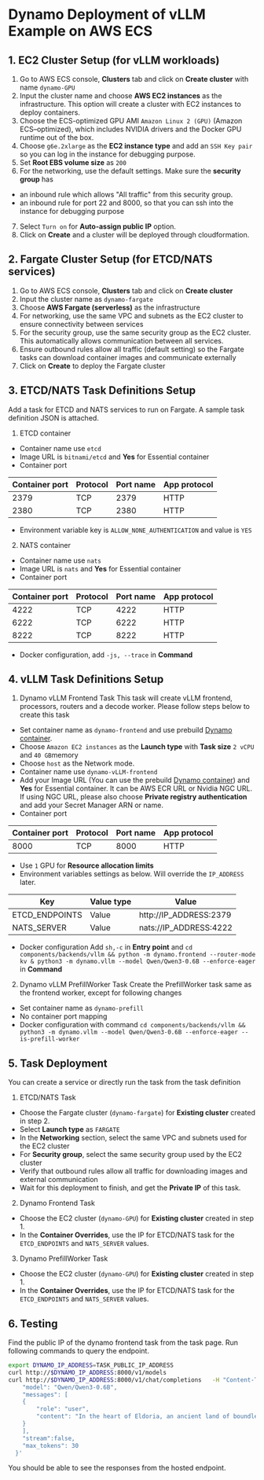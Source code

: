 # Dynamo Deployment of vLLM Example on AWS ECS
## 1. EC2 Cluster Setup (for vLLM workloads)
1. Go to AWS ECS console, **Clusters** tab and click on **Create cluster** with name `dynamo-GPU`
2. Input the cluster name and choose **AWS EC2 instances** as the infrastructure. This option will create a cluster with EC2 instances to deploy containers.
3. Choose the ECS-optimized GPU AMI `Amazon Linux 2 (GPU)` (Amazon ECS–optimized), which includes NVIDIA drivers and the Docker GPU runtime out of the box.
4. Choose `g6e.2xlarge` as the **EC2 instance type** and add an `SSH Key pair` so you can log in the instance for debugging purpose.
5. Set **Root EBS volume size** as `200`
6. For the networking, use the default settings. Make sure the **security group** has
- an inbound rule which allows "All traffic" from this security group.
- an inbound rule for port 22 and 8000, so that you can ssh into the instance for debugging purpose
7. Select `Turn on` for **Auto-assign public IP** option.
8. Click on **Create** and a cluster will be deployed through cloudformation.

## 2. Fargate Cluster Setup (for ETCD/NATS services)
1. Go to AWS ECS console, **Clusters** tab and click on **Create cluster**
2. Input the cluster name as `dynamo-fargate`
3. Choose **AWS Fargate (serverless)** as the infrastructure
4. For networking, use the same VPC and subnets as the EC2 cluster to ensure connectivity between services
5. For the security group, use the same security group as the EC2 cluster. This automatically allows communication between all services.
6. Ensure outbound rules allow all traffic (default setting) so the Fargate tasks can download container images and communicate externally
7. Click on **Create** to deploy the Fargate cluster

## 3. ETCD/NATS Task Definitions Setup
Add a task for ETCD and NATS services to run on Fargate. A sample task definition JSON is attached.
1. ETCD container
- Container name use `etcd`
- Image URL is `bitnami/etcd` and **Yes** for Essential container
- Container port

|Container port|Protocol|Port name| App protocol|
|-|-|-|-|
|2379|TCP|2379|HTTP|
|2380|TCP|2380|HTTP|
- Environment variable key is `ALLOW_NONE_AUTHENTICATION` and value is `YES`
2. NATS container
- Container name use `nats`
- Image URL is `nats` and **Yes** for Essential container
- Container port

|Container port|Protocol|Port name| App protocol|
|-|-|-|-|
|4222|TCP|4222|HTTP|
|6222|TCP|6222|HTTP|
|8222|TCP|8222|HTTP|
- Docker configuration, add `-js, --trace` in **Command**

## 4. vLLM Task Definitions Setup
1. Dynamo vLLM Frontend Task
This task will create vLLM frontend, processors, routers and a decode worker.
Please follow steps below to create this task
- Set container name as `dynamo-frontend` and use prebuild [Dynamo container](https://catalog.ngc.nvidia.com/orgs/nvidia/teams/ai-dynamo/containers/vllm-runtime).
- Choose `Amazon EC2 instances` as the **Launch type** with **Task size** `2 vCPU` and `40 GB`memory
- Choose `host` as the Network mode.
- Container name use `dynamo-vLLM-frontend`
- Add your Image URL (You can use the prebuild [Dynamo container](https://catalog.ngc.nvidia.com/orgs/nvidia/teams/ai-dynamo/containers/vllm-runtime)) and **Yes** for Essential container. It can be AWS ECR URL or Nvidia NGC URL. If using NGC URL, please also choose **Private registry authentication** and add your Secret Manager ARN or name.
- Container port

|Container port|Protocol|Port name| App protocol|
|-|-|-|-|
|8000|TCP|8000|HTTP|
- Use `1` GPU for **Resource allocation limits**
- Environment variables settings as below. Will override the `IP_ADDRESS` later.

|Key|Value type|Value|
|-|-|-|
|ETCD_ENDPOINTS|Value|http://IP_ADDRESS:2379|
|NATS_SERVER|Value|nats://IP_ADDRESS:4222|
- Docker configuration
Add `sh,-c` in **Entry point** and `cd components/backends/vllm && python -m dynamo.frontend --router-mode kv & python3 -m dynamo.vllm --model Qwen/Qwen3-0.6B --enforce-eager` in **Command**

2. Dynamo vLLM PrefillWorker Task
Create the PrefillWorker task same as the frontend worker, except for following changes
- Set container name as `dynamo-prefill`
- No container port mapping
- Docker configuration with command `cd components/backends/vllm && python3 -m dynamo.vllm --model Qwen/Qwen3-0.6B --enforce-eager --is-prefill-worker`

## 5. Task Deployment
You can create a service or directly run the task from the task definition
1. ETCD/NATS Task
- Choose the Fargate cluster (`dynamo-fargate`) for **Existing cluster** created in step 2.
- Select **Launch type** as `FARGATE`
- In the **Networking** section, select the same VPC and subnets used for the EC2 cluster
- For **Security group**, select the same security group used by the EC2 cluster
- Verify that outbound rules allow all traffic for downloading images and external communication
- Wait for this deployment to finish, and get the **Private IP** of this task.
2. Dynamo Frontend Task
- Choose the EC2 cluster (`dynamo-GPU`) for **Existing cluster** created in step 1.
- In the **Container Overrides**, use the IP for ETCD/NATS task for the `ETCD_ENDPOINTS` and `NATS_SERVER` values.
3. Dynamo PrefillWorker Task
- Choose the EC2 cluster (`dynamo-GPU`) for **Existing cluster** created in step 1.
- In the **Container Overrides**, use the IP for ETCD/NATS task for the `ETCD_ENDPOINTS` and `NATS_SERVER` values.

## 6. Testing
Find the public IP of the dynamo frontend task from the task page. Run following commands to query the endpoint.
```sh
export DYNAMO_IP_ADDRESS=TASK_PUBLIC_IP_ADDRESS
curl http://$DYNAMO_IP_ADDRESS:8000/v1/models
curl http://$DYNAMO_IP_ADDRESS:8000/v1/chat/completions   -H "Content-Type: application/json"   -d '{
    "model": "Qwen/Qwen3-0.6B",
    "messages": [
    {
        "role": "user",
        "content": "In the heart of Eldoria, an ancient land of boundless magic and mysterious creatures, lies the long-forgotten city of Aeloria. Once a beacon of knowledge and power, Aeloria was buried beneath the shifting sands of time, lost to the world for centuries. You are an intrepid explorer, known for your unparalleled curiosity and courage, who has stumbled upon an ancient map hinting at ests that Aeloria holds a secret so profound that it has the potential to reshape the very fabric of reality. Your journey will take you through treacherous deserts, enchanted forests, and across perilous mountain ranges. Your Task: Character Background: Develop a detailed background for your character. Describe their motivations for seeking out Aeloria, their skills and weaknesses, and any personal connections to the ancient city or its legends. Are they driven by a quest for knowledge, a search for lost familt clue is hidden."
    }
    ],
    "stream":false,
    "max_tokens": 30
  }'
```
You should be able to see the responses from the hosted endpoint.